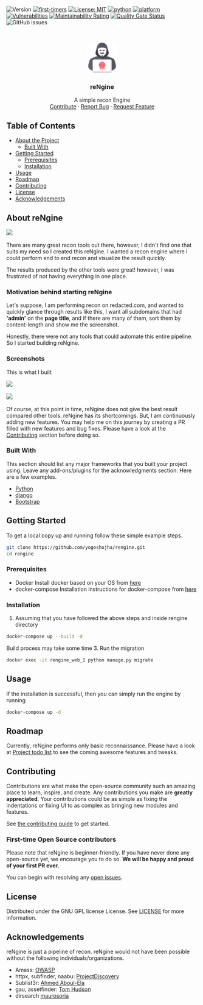 ![Version](https://img.shields.io/badge/version-alpha-blue.svg?cacheSeconds=2592000)
[![first-timers](https://img.shields.io/badge/first--timers--only-friendly-blue.svg?style=flat-square)](https://www.firsttimersonly.com/)
[![License: MIT](https://img.shields.io/badge/License-MIT-yellow.svg)](https://github.com/yogeshojha/rengine/blob/master/LICENSE)
[![python](https://img.shields.io/badge/python-3.7-blue.svg?logo=python&labelColor=blue)](https://www.python.org/downloads/)
[![platform](https://img.shields.io/badge/platform-osx%2Flinux%2Fwindows-green.svg)](https://github.com/yogeshojha/rengine/)
[![Vulnerabilities](https://sonarcloud.io/api/project_badges/measure?project=yogeshojha_rengine&metric=vulnerabilities)](https://sonarcloud.io/dashboard?id=yogeshojha_rengine)
[![Maintainability Rating](https://sonarcloud.io/api/project_badges/measure?project=yogeshojha_rengine&metric=sqale_rating)](https://sonarcloud.io/dashboard?id=yogeshojha_rengine)
[![Quality Gate Status](https://sonarcloud.io/api/project_badges/measure?project=yogeshojha_rengine&metric=alert_status)](https://sonarcloud.io/dashboard?id=yogeshojha_rengine)
![GitHub issues](https://img.shields.io/github/issues/yogeshojha/rengine)


<!-- PROJECT LOGO -->
<br />
<p align="center">
  <a href="https://github.com/yogeshojha/rengine">
    <img src="static/img/logo.png" alt="Logo" width="80" height="80">
  </a>

  <h3 align="center">reNgine</h3>

  <p align="center">
    A simple recon Engine
    <br />
    <a href="https://github.com/yogeshojha/rengine/blob/master/CONTRIBUTING.md">Contribute</a>
    ·
    <a href="https://github.com/yogeshojha/rengine/issues">Report Bug</a>
    ·
    <a href="https://github.com/yogeshojha/rengine/issues">Request Feature</a>
  </p>
</p>

## Table of Contents

* [About the Project](#about-reNgine)
  * [Built With](#built-with)
* [Getting Started](#getting-started)
  * [Prerequisites](#prerequisites)
  * [Installation](#installation)
* [Usage](#usage)
* [Roadmap](#roadmap)
* [Contributing](#contributing)
* [License](#license)
* [Acknowledgements](#acknowledgements)

## About reNgine

![](https://user-images.githubusercontent.com/17223002/86508683-b8070780-bdff-11ea-8e35-f988943b392a.png)

There are many great recon tools out there, however, I didn't find one that suits my need so I created this reNgine. I wanted a recon engine where I could perform end to end recon and visualize the result quickly.

The results produced by the other tools were great! however, I was frustrated of not having everything in one place.

### Motivation behind starting reNgine
Let's suppose, I am performing recon on redacted.com, and wanted to quickly glance through results like this, I want all subdomains that had **'admin'** on the **page title**, and if there are many of them, sort them by content-length and show me the screenshot.

Honestly, there were not any tools that could automate this entire pipeline. So I started building reNgine.

### Screenshots
This is what I built

![](https://user-images.githubusercontent.com/17223002/86508684-b9d0cb00-bdff-11ea-996d-74ef776d2672.png)

![](https://user-images.githubusercontent.com/17223002/86508685-ba696180-bdff-11ea-9def-f45e5b059f0f.png)

Of course, at this point in time, reNgine does not give the best result compared other tools. reNgine has its shortcomings. But, I am continuously adding new features. You may help me on this journey by creating a PR filled with new features and bug fixes. Please have a look at the [Contributing](#contributing) section before doing so.

### Built With
This section should list any major frameworks that you built your project using. Leave any add-ons/plugins for the acknowledgments section. Here are a few examples.
* [Python](https://www.python.org)
* [django](https://www.djangoproject.com)
* [Bootstrap](https://getbootstrap.com)

## Getting Started

To get a local copy up and running follow these simple example steps.

```sh
git clone https://github.com/yogeshojha/rengine.git
cd rengine
```

### Prerequisites

* Docker
Install docker based on your OS from [here](https://www.docker.com/get-started)
* docker-compose
Installation instructions for docker-compose from [here](https://docs.docker.com/compose/install/)

### Installation

1. Assuming that you have followed the above steps and inside rengine directory
```sh
docker-compose up --build -d
```
Build process may take some time
3. Run the migration
```sh
docker exec -it rengine_web_1 python manage.py migrate
```

## Usage

If the installation is successful, then you can simply run the engine by running
```sh
docker-compose up -d
```

## Roadmap

Currently, reNgine performs only basic reconnaissance. Please have a look at [Project todo list](https://github.com/yogeshojha/rengine/projects/1) to see the coming awesome features and tweaks.

## Contributing

Contributions are what make the open-source community such an amazing place to learn, inspire, and create. Any contributions you make are **greatly appreciated**. Your contributions could be as simple as fixing the indentations or fixing UI to as complex as bringing new modules and features.

See [the contributing guide](CONTRIBUTING.md) to get started.

### First-time Open Source contributors
Please note that reNgine is beginner-friendly. If you have never done any open-source yet, we encourage you to do so. **We will be happy and proud of your first PR ever.**

You can begin with resolving any [open issues](https://github.com/yogeshojha/rengine/issues).

## License

Distributed under the GNU GPL license License. See [LICENSE](LICENSE) for more information.

## Acknowledgements
reNgine is just a pipeline of recon. reNgine would not have been possible without the following individuals/organizations.

* Amass: [OWASP](https://github.com/OWASP/)
* httpx, subfinder, naabu: [ProjectDiscovery](https://github.com/projectdiscovery/)
* Sublist3r: [Ahmed Aboul-Ela](https://github.com/aboul3la/)
* gau, assetfinder: [Tom Hudson](https://github.com/tomnomnom/assetfinder)
* dirsearch [maurosoria](https://github.com/maurosoria/dirsearch)
